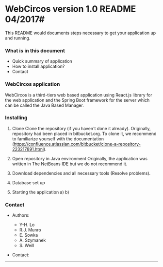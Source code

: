 # WebCircos version 1.0 README 04/2017#

This README would documents steps necessary to get your application up and running.

### What is in this document ###

* Quick summary of application
* How to install application?
* Contact

### WebCircos application ###

WebCircos is a third-tiers web based application using React.js library for the web application and the Spring Boot framework for the server which can be called the Java Based Manager.

### Installing ###

1. Clone
Clone the repository (if you haven't done it already). Originally, repository had been placed in bitbucket.org. To clone it, we recommend to familiarize yourself with the documentation (https://confluence.atlassian.com/bitbucket/clone-a-repository-223217891.html).

2. Open repository in Java environment
Originally, the application was written in The NetBeans IDE but we do not recommend it.

3. Download dependencies and all necessary tools (Resolve problems).

4. Database set up

5. Starting the application
a)
b)

### Contact ###

* Authors: 
    + Y-H. Lo
    + R.J. Munro
    + E. Sowka
    + A. Szymanek
    + S. Weill

* Contact:
---